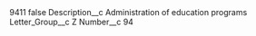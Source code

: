 <?xml version="1.0" encoding="UTF-8"?>
<CustomMetadata xmlns="http://soap.sforce.com/2006/04/metadata" xmlns:xsi="http://www.w3.org/2001/XMLSchema-instance" xmlns:xsd="http://www.w3.org/2001/XMLSchema">
    <label>9411</label>
    <protected>false</protected>
    <values>
        <field>Description__c</field>
        <value xsi:type="xsd:string">Administration of education programs</value>
    </values>
    <values>
        <field>Letter_Group__c</field>
        <value xsi:type="xsd:string">Z</value>
    </values>
    <values>
        <field>Number__c</field>
        <value xsi:type="xsd:string">94</value>
    </values>
</CustomMetadata>
